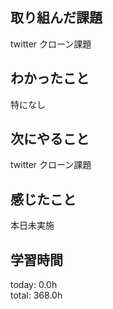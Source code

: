 ## 取り組んだ課題
 twitter クローン課題
## わかったこと
 特になし
## 次にやること
 twitter クローン課題
## 感じたこと
 本日未実施
## 学習時間
today: 0.0h   
total: 368.0h